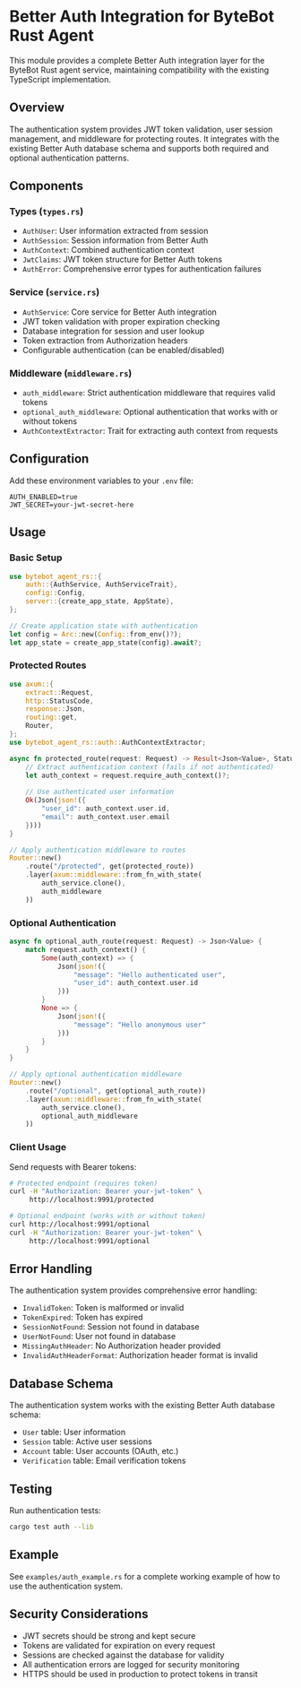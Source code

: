 # Better Auth Integration for ByteBot Rust Agent

This module provides a complete Better Auth integration layer for the ByteBot Rust agent service, maintaining compatibility with the existing TypeScript implementation.

## Overview

The authentication system provides JWT token validation, user session management, and middleware for protecting routes. It integrates with the existing Better Auth database schema and supports both required and optional authentication patterns.

## Components

### Types (`types.rs`)
- `AuthUser`: User information extracted from session
- `AuthSession`: Session information from Better Auth
- `AuthContext`: Combined authentication context
- `JwtClaims`: JWT token structure for Better Auth tokens
- `AuthError`: Comprehensive error types for authentication failures

### Service (`service.rs`)
- `AuthService`: Core service for Better Auth integration
- JWT token validation with proper expiration checking
- Database integration for session and user lookup
- Token extraction from Authorization headers
- Configurable authentication (can be enabled/disabled)

### Middleware (`middleware.rs`)
- `auth_middleware`: Strict authentication middleware that requires valid tokens
- `optional_auth_middleware`: Optional authentication that works with or without tokens
- `AuthContextExtractor`: Trait for extracting auth context from requests

## Configuration

Add these environment variables to your `.env` file:

```env
AUTH_ENABLED=true
JWT_SECRET=your-jwt-secret-here
```

## Usage

### Basic Setup

```rust
use bytebot_agent_rs::{
    auth::{AuthService, AuthServiceTrait},
    config::Config,
    server::{create_app_state, AppState},
};

// Create application state with authentication
let config = Arc::new(Config::from_env()?);
let app_state = create_app_state(config).await?;
```

### Protected Routes

```rust
use axum::{
    extract::Request,
    http::StatusCode,
    response::Json,
    routing::get,
    Router,
};
use bytebot_agent_rs::auth::AuthContextExtractor;

async fn protected_route(request: Request) -> Result<Json<Value>, StatusCode> {
    // Extract authentication context (fails if not authenticated)
    let auth_context = request.require_auth_context()?;
    
    // Use authenticated user information
    Ok(Json(json!({
        "user_id": auth_context.user.id,
        "email": auth_context.user.email
    })))
}

// Apply authentication middleware to routes
Router::new()
    .route("/protected", get(protected_route))
    .layer(axum::middleware::from_fn_with_state(
        auth_service.clone(), 
        auth_middleware
    ))
```

### Optional Authentication

```rust
async fn optional_auth_route(request: Request) -> Json<Value> {
    match request.auth_context() {
        Some(auth_context) => {
            Json(json!({
                "message": "Hello authenticated user",
                "user_id": auth_context.user.id
            }))
        }
        None => {
            Json(json!({
                "message": "Hello anonymous user"
            }))
        }
    }
}

// Apply optional authentication middleware
Router::new()
    .route("/optional", get(optional_auth_route))
    .layer(axum::middleware::from_fn_with_state(
        auth_service.clone(), 
        optional_auth_middleware
    ))
```

### Client Usage

Send requests with Bearer tokens:

```bash
# Protected endpoint (requires token)
curl -H "Authorization: Bearer your-jwt-token" \
     http://localhost:9991/protected

# Optional endpoint (works with or without token)
curl http://localhost:9991/optional
curl -H "Authorization: Bearer your-jwt-token" \
     http://localhost:9991/optional
```

## Error Handling

The authentication system provides comprehensive error handling:

- `InvalidToken`: Token is malformed or invalid
- `TokenExpired`: Token has expired
- `SessionNotFound`: Session not found in database
- `UserNotFound`: User not found in database
- `MissingAuthHeader`: No Authorization header provided
- `InvalidAuthHeaderFormat`: Authorization header format is invalid

## Database Schema

The authentication system works with the existing Better Auth database schema:

- `User` table: User information
- `Session` table: Active user sessions
- `Account` table: User accounts (OAuth, etc.)
- `Verification` table: Email verification tokens

## Testing

Run authentication tests:

```bash
cargo test auth --lib
```

## Example

See `examples/auth_example.rs` for a complete working example of how to use the authentication system.

## Security Considerations

- JWT secrets should be strong and kept secure
- Tokens are validated for expiration on every request
- Sessions are checked against the database for validity
- All authentication errors are logged for security monitoring
- HTTPS should be used in production to protect tokens in transit